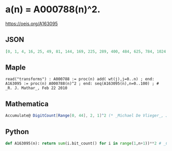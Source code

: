 # a\(n\) \= A000788\(n\)^2\.
https://oeis.org/A163095
## JSON
```JSON
[0, 1, 4, 16, 25, 49, 81, 144, 169, 225, 289, 400, 484, 625, 784, 1024, 1089, 1225, 1369, 1600, 1764, 2025, 2304, 2704, 2916, 3249, 3600, 4096, 4489, 5041, 5625, 6400, 6561, 6889, 7225, 7744, 8100, 8649, 9216, 10000, 10404, 11025, 11664, 12544, 13225]
```
## Maple
```Maple
read("transforms") : A000788 := proc(n) add( wt(j),j=0..n) ; end: A163095 := proc(n) A000788(n)^2 ; end: seq(A163095(n),n=0..100) ; # _R. J. Mathar_, Feb 22 2010
```
## Mathematica
```Mathematica
Accumulate@ DigitCount[Range[0, 44], 2, 1]^2 (* _Michael De Vlieger_, Jan 23 2019 *)
```
## Python
```Python
def A163095(n): return sum(i.bit_count() for i in range(1,n+1))**2 # _Chai Wah Wu_, Mar 02 2023
```
